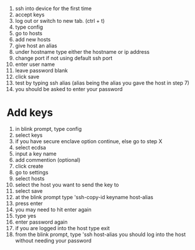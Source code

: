  1. ssh into device for the first time
 1. accept keys
 1. log out or switch to new tab. (ctrl + t)
 1. type config
 1. go to hosts
 1. add new hosts
 1. give host an alias 
 1. under hostname type either the hostname or ip address
 1. change port if not using default ssh port
 1. enter user name
 1. leave password blank
 1. click save
 1. test by typing ssh alias (alias being the alias you gave the host in step 7)
 1. you should be asked to enter your password

# Add keys

1. in blink prompt, type config
1. select keys
1. if you have secure enclave option continue, else go to step X
1. select ecdsa
1. input a key name
1. add commention (optional)
1. click create
1. go to settings
1. select hosts
1. select the host you want to send the key to
1. select save
1. at the blink prompt type 'ssh-copy-id keyname host-alias
1. press enter
1. you may need to hit enter again
1. type yes
1. enter password again
1. if you are logged into the host type exit
1. from the blink prompt, type 'ssh host-alias you should log into the host without needing your password


